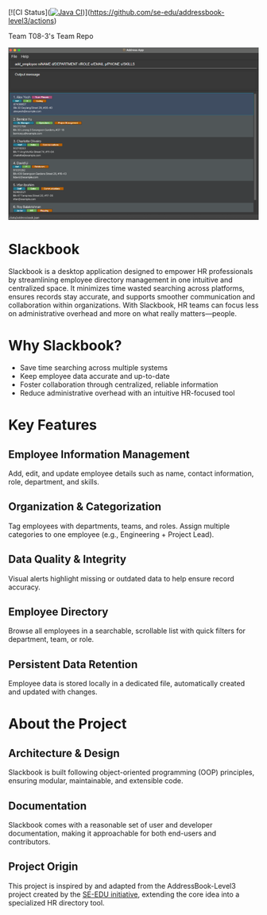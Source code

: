 
[![CI Status]([![Java CI](https://github.com/AY2526S1-CS2103T-T08-3/tp/actions/workflows/gradle.yml/badge.svg)](https://github.com/AY2526S1-CS2103T-T08-3/tp/actions/workflows/gradle.yml))](https://github.com/se-edu/addressbook-level3/actions)

Team T08-3's Team Repo

![Ui](docs/images/Ui.png)

# Slackbook

Slackbook is a desktop application designed to empower HR professionals by streamlining employee directory management in one intuitive and centralized space.
It minimizes time wasted searching across platforms, ensures records stay accurate, and supports smoother communication and collaboration within organizations.
With Slackbook, HR teams can focus less on administrative overhead and more on what really matters—people.

# Why Slackbook?

- Save time searching across multiple systems
- Keep employee data accurate and up-to-date
- Foster collaboration through centralized, reliable information
- Reduce administrative overhead with an intuitive HR-focused tool

# Key Features

## Employee Information Management

Add, edit, and update employee details such as name, contact information, role, department, and skills.

## Organization & Categorization

Tag employees with departments, teams, and roles. Assign multiple categories to one employee (e.g., Engineering + Project Lead).

## Data Quality & Integrity

Visual alerts highlight missing or outdated data to help ensure record accuracy.

## Employee Directory

Browse all employees in a searchable, scrollable list with quick filters for department, team, or role.

## Persistent Data Retention

Employee data is stored locally in a dedicated file, automatically created and updated with changes.

# About the Project

## Architecture & Design

Slackbook is built following object-oriented programming (OOP) principles, ensuring modular, maintainable, and extensible code.

## Documentation

Slackbook comes with a reasonable set of user and developer documentation, making it approachable for both end-users and contributors.

## Project Origin

This project is inspired by and adapted from the AddressBook-Level3 project created by the [SE-EDU initiative](https://se-education.org), extending the core idea into a specialized HR directory tool.
